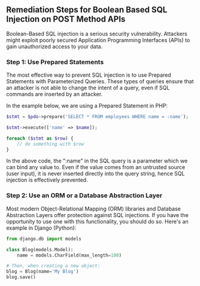 

## Remediation Steps for Boolean Based SQL Injection on POST Method APIs

Boolean-Based SQL injection is a serious security vulnerability. Attackers might exploit poorly secured Application Programming Interfaces (APIs) to gain unauthorized access to your data. 

### Step 1: Use Prepared Statements

The most effective way to prevent SQL injection is to use Prepared Statements with Parameterized Queries. These types of queries ensure that an attacker is not able to change the intent of a query, even if SQL commands are inserted by an attacker.

In the example below, we are using a Prepared Statement in PHP:

```php
$stmt = $pdo->prepare('SELECT * FROM employees WHERE name = :name');

$stmt->execute(['name' => $name]);

foreach ($stmt as $row) {
    // do something with $row
}
```
In the above code, the ":name" in the SQL query is a parameter which we can bind any value to. Even if the value comes from an untrusted source (user input), it is never inserted directly into the query string, hence SQL injection is effectively prevented.

### Step 2: Use an ORM or a Database Abstraction Layer

Most modern Object-Relational Mapping (ORM) libraries and Database Abstraction Layers offer protection against SQL injections. If you have the opportunity to use one with this functionality, you should do so. Here's an example in Django (Python):

```python
from django.db import models

class Blog(models.Model):
    name = models.CharField(max_length=100) 

# Then, when creating a new object:
blog = Blog(name='My Blog')
blog.save()
```